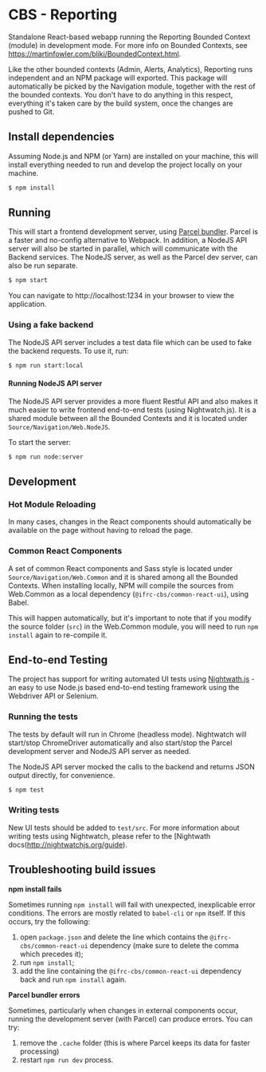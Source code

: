 # CBS - Reporting
Standalone React-based webapp running the Reporting Bounded Context (module) in development mode. For more info on Bounded Contexts, see https://martinfowler.com/bliki/BoundedContext.html.

Like the other bounded contexts (Admin, Alerts, Analytics), Reporting runs independent and an NPM package will exported. This package will automatically be picked by the Navigation module, together with the rest of the bounded contexts.
You don't have to do anything in this respect, everything it's taken care by the build system, once the changes are pushed to Git. 

## Install dependencies
Assuming Node.js and NPM (or Yarn) are installed on your machine, this will install everything needed to run and develop the project locally on your machine.

```sh 
$ npm install
```

## Running
This will start a frontend development server, using [Parcel bundler](https://parceljs.org/). Parcel is a faster and no-config alternative to Webpack.
In addition, a NodeJS API server will also be started in parallel, which will communicate with the Backend services. The NodeJS server, as well as the Parcel dev server, can also be run separate.

```sh 
$ npm start
```

You can navigate to http://localhost:1234 in your browser to view the application. 

### Using a fake backend
The NodeJS API server includes a test data file which can be used to fake the backend requests. To use it, run:

```sh
$ npm run start:local
```

#### Running NodeJS API server
The NodeJS API server provides a more fluent Restful API and also makes it much easier to write frontend end-to-end tests (using Nightwatch.js).
It is a shared module between all the Bounded Contexts and it is located under `Source/Navigation/Web.NodeJS`.
 
To start the server:
```sh
$ npm run node:server
``` 

## Development

### Hot Module Reloading
In many cases, changes in the React components should automatically be available on the page without having to reload the page.

### Common React Components
A set of common React components and Sass style is located under `Source/Navigation/Web.Common` and it is shared among all the Bounded Contexts. 
When installing locally, NPM will compile the sources from Web.Common as a local dependency (`@ifrc-cbs/common-react-ui`), using Babel. 

This will happen automatically, but it's important to note that if you modify the source folder (`src`) in the Web.Common module, you will need to run `npm install` again to re-compile it.

## End-to-end Testing
The project has support for writing automated UI tests using [Nightwath.js](http://nightwatchjs.org) - an easy to use Node.js based end-to-end testing framework
using the Webdriver API or Selenium.

### Running the tests
The tests by default will run in Chrome (headless mode). Nightwatch will start/stop ChromeDriver automatically and also start/stop the 
Parcel development server and NodeJS API server as needed.

The NodeJS API server mocked the calls to the backend and returns JSON output directly, for convenience. 
```sh
$ npm test
```

### Writing tests
New UI tests should be added to `test/src`. For more information about writing tests using Nightwatch, please refer to the [Nightwath docs(http://nightwatchjs.org/guide).

## Troubleshooting build issues
__npm install fails__

Sometimes running `npm install` will fail with unexpected, inexplicable error conditions. The errors are mostly related to
`babel-cli` or `npm` itself. If this occurs, try the following:

1. open `package.json` and delete the line which contains the `@ifrc-cbs/common-react-ui` dependency (make sure to delete the comma 
which precedes it);
2. run `npm install`;
3. add the line containing the `@ifrc-cbs/common-react-ui` dependency back and run `npm install` again.

__Parcel bundler errors__

Sometimes, particularly when changes in external components occur, running the development server (with Parcel) can produce errors.
You can try:

1. remove the `.cache` folder (this is where Parcel keeps its data for faster processing)
2. restart `npm run dev` process.    
